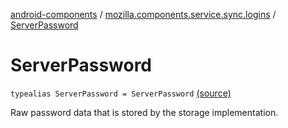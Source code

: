 [android-components](../index.md) / [mozilla.components.service.sync.logins](index.md) / [ServerPassword](./-server-password.md)

# ServerPassword

`typealias ServerPassword = ServerPassword` [(source)](https://github.com/mozilla-mobile/android-components/blob/master/components/service/sync-logins/src/main/java/mozilla/components/service/sync/logins/AsyncLoginsStorage.kt#L31)

Raw password data that is stored by the storage implementation.

